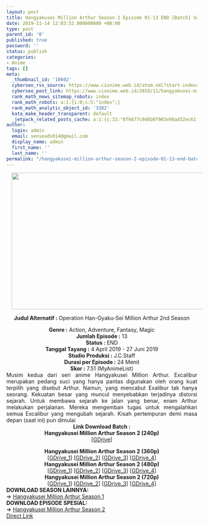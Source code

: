 ```yaml
---
layout: post
title: Hangyakusei Million Arthur Season 2 Episode 01-13 END [Batch] Subtitle Indonesia
date: 2019-11-14 12:03:52.000000000 +00:00
type: post
parent_id: '0'
published: true
password: ''
status: publish
categories:
- Anime
tags: []
meta:
  _thumbnail_id: '18602'
  cyberseo_rss_source: https://www.ciunime.web.id/atom.xml?start-index=1951&max-results=150
  cyberseo_post_link: https://www.ciunime.web.id/2019/11/hangyakusei-million-arthur-season-2.html
  rank_math_news_sitemap_robots: index
  rank_math_robots: a:1:{i:0;s:5:"index";}
  rank_math_analytic_object_id: '3382'
  kata_make_header_transparent: default
  _jetpack_related_posts_cache: a:1:{s:32:"8f6677c9d6b0f903e98ad32ec61f8deb";a:2:{s:7:"expires";i:1663114704;s:7:"payload";a:3:{i:0;a:1:{s:2:"id";i:24151;}i:1;a:1:{s:2:"id";i:24163;}i:2;a:1:{s:2:"id";i:29499;}}}}
author:
  login: admin
  email: senseads014@gmail.com
  display_name: admin
  first_name: ''
  last_name: ''
permalink: "/hangyakusei-million-arthur-season-2-episode-01-13-end-batch-subtitle-indonesia/"
---
```

<div style="text-align: center;">
<div style="text-align: left;">
<div class="separator" style="clear: both; text-align: center;"><a href="https://4.bp.blogspot.com/-7jgp2Y9fHEw/XKjRD5fH8aI/AAAAAAAANH0/ui_ATfkRDqUMn4yN42oABiLW_9tJlAk4ACLcBGAs/s1600/Hangyakusei%2BMillion%2BArthur%2BSeason%2B2.jpg" imageanchor="1" style="margin-left: 1em; margin-right: 1em;"><img border="0" data-original-height="720" data-original-width="1280" height="360" src="{{ site.baseurl }}/assets/2019/11/Hangyakusei%2BMillion%2BArthur%2BSeason%2B2.jpg" width="640" /></a></div>
<p></div>
<p><b>Judul</b><b><b>&nbsp;Alternatif</b>&nbsp;:</b>&nbsp;<b></b>Operation Han-Gyaku-Sei Million Arthur 2nd Season</div>
<div style="text-align: center;"><b>Genre :</b>&nbsp;Action, Adventure, Fantasy, Magic</div>
<div style="text-align: center;"><b>Jumlah Episode :</b>&nbsp;13<br /><b>Status :&nbsp;</b>END<br /><b>Tanggal Tayang :</b>&nbsp;4 April 2019 - 27 Juni 2019<br /><b>Studio Produksi :</b>&nbsp;J.C.Staff<br /><b>Durasi per Episode :</b>&nbsp;24 Menit</div>
<div style="text-align: center;"><b>Skor :</b>&nbsp;7.51 (MyAnimeList)</div>
<div style="text-align: center;"></div>
<div style="text-align: justify;">Musim kedua dari seri anime Hangyakusei Million Arthur. Excalibur merupakan pedang suci yang hanya pantas digunakan oleh orang kuat terpilih yang disebut Arthur. Namun, yang mencabut Exalibur tak hanya seorang. Kekuatan besar yang muncul menyebabkan terjadinya distorsi sejarah. Untuk membawa sejarah ke jalan yang benar, enam Arthur melakukan perjalanan. Mereka mengemban tugas untuk mengalahkan semua Excalibur yang mengubah sejarah. Kisah pertempuran demi masa depan (saat ini) pun dimulai</div>
<div style="text-align: justify;"></div>
<div style="text-align: justify;"></div>
<div style="text-align: center;">
<div style="text-align: center;"><b>Link Download Batch :</b></div>
<div style="text-align: center;">
<div style="text-align: center;"><b>Hangyakusei Million Arthur Season 2&nbsp;(240p)</b></div>
<div style="text-align: center;">[<a href="https://drive.google.com/uc?export=download&amp;id=1I0Q9rPWtTMXQT90pfk6XGKuE8G2wpSJJ" target="_blank" rel="noopener">GDrive</a>]</p>
</div>
</div>
<div style="text-align: center;"><b>Hangyakusei Million Arthur Season 2&nbsp;(360p)</b></div>
<div style="text-align: center;">[<a href="https://drive.google.com/uc?export=download&amp;id=1WDCPblp8vWXaIUeLqUq4Se8Wrrvd21cu" target="_blank" rel="noopener">GDrive_1</a>] [<a href="https://drive.google.com/uc?id=1wqdBXoNA9WXU1-qp6lFESfKnLPiqza_3" target="_blank" rel="noopener">GDrive_2</a>] [<a href="https://drive.google.com/uc?id=1p4VHN7Dz7u9Y1ZWlBzU_PBUVEcYrhd2o" target="_blank" rel="noopener">GDrive_3</a>] [<a href="https://drive.google.com/uc?id=1frewNeC-fs8yunjGKyRqLyXc91feeokZ" target="_blank" rel="noopener">GDrive_4</a>]</div>
<div style="text-align: center;"></div>
<div style="text-align: center;"><b>Hangyakusei Million Arthur Season 2&nbsp;(480p)</b><br />[<a href="https://drive.google.com/uc?export=download&amp;id=1eX-dDrAp6dZ0oPne6OHn_LAdqfphaVhJ" target="_blank" rel="noopener">GDrive_1</a>] [<a href="https://drive.google.com/uc?id=1U_67Uw0pg4LWqV3YUs0M2-QTE32OOs8V" target="_blank" rel="noopener">GDrive_2</a>] [<a href="https://drive.google.com/uc?id=1rsiq1ojVyuZ6zJVXzpKuTSZSxOj7zDAU" target="_blank" rel="noopener">GDrive_3</a>] [<a href="https://drive.google.com/uc?id=1qXK0qsVxKBtjiPqow-8U8UfTERAhM7Gh" target="_blank" rel="noopener">GDrive_4</a>]</div>
<div style="text-align: center;"><b>Hangyakusei Million Arthur Season 2&nbsp;(720p)</b><br />[<a href="https://drive.google.com/uc?export=download&amp;id=11WnGKqs5wwctKgOQNqjeJvnOSNl6MEUX" target="_blank" rel="noopener">GDrive_1</a>] [<a href="https://drive.google.com/uc?id=1pwyngc7RJyiM5Ofg-FFVZmXk-rqJueA5" target="_blank" rel="noopener">GDrive_2</a>] [<a href="https://drive.google.com/uc?id=1fktzWLy--H9aCUumTLDvSm--NhUnrYzF" target="_blank" rel="noopener">GDrive_3</a>] [<a href="https://drive.google.com/uc?id=1C9EeP2QTTIO5gpgLIH1PRmZNodWnkA2s" target="_blank" rel="noopener">GDrive_4</a>]
<div style="text-align: left;"></div>
<div style="text-align: left;">
<div style="text-align: left;"><b>DOWNLOAD SEASON LAINNYA:</b></div>
<div style="text-align: left;">=&gt;&nbsp;<a href="https://www.ciunime.web.id/2019/07/hangyakusei-million-arthur-season-1.html" target="_blank" rel="noopener">Hangyakusei Million Arthur Season 1</a></div>
<div style="text-align: left;"></div>
</div>
<div style="text-align: left;"><b>DOWNLOAD EPISODE SPESIAL:</b></div>
<div style="text-align: left;"></div>
<div style="text-align: left;">=&gt;&nbsp;<a href="https://www.ciunime.web.id/2019/11/hangyakusei-million-arthur-season-2_13.html" target="_blank" rel="noopener">Hangyakusei Million Arthur Season 2</a></div>
<div style="text-align: left;"></div>
</div>
</div>
<link rel="stylesheet" href="https://cdnjs.cloudflare.com/ajax/libs/font-awesome/4.7.0/css/font-awesome.min.css" />
<div class="divbtn"> <a href="https://handymansurrender.com/fihup8buzv?key=94550f7ce39444073321dde3b8782f97" class="btn"><i class="fa fa-download"></i> Direct Link</a> </div>
